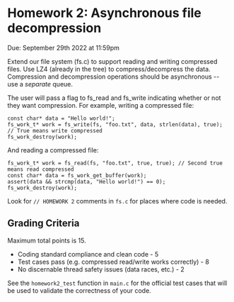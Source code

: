 # Homework 2: Asynchronous file decompression

Due: September 29th 2022 at 11:59pm

Extend our file system (fs.c) to support reading and writing compressed files.
Use LZ4 (already in the tree) to compress/decompress the data. Compression and
decompression operations should be asynchronous -- use a *separate* queue.

The user will pass a flag to fs_read and fs_write indicating whether or not
they want compression. For example, writing a compressed file:

```
const char* data = "Hello world!";
fs_work_t* work = fs_write(fs, "foo.txt", data, strlen(data), true); // True means write compressed
fs_work_destroy(work);
```

And reading a compressed file:

```
fs_work_t* work = fs_read(fs, "foo.txt", true, true); // Second true means read compressed
const char* data = fs_work_get_buffer(work);
assert(data && strcmp(data, "Hello world!") == 0);
fs_work_destroy(work);
```

Look for `// HOMEWORK 2` comments in `fs.c` for places where code is needed.

## Grading Criteria

Maximum total points is 15.

+ Coding standard compliance and clean code - 5
+ Test cases pass (e.g. compressed read/write works correctly) - 8
+ No discernable thread safety issues (data races, etc.) - 2

See the `homework2_test` function in `main.c` for the official test cases that
will be used to validate the correctness of your code.
